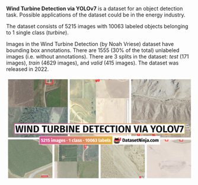 **Wind Turbine Detection via YOLOv7** is a dataset for an object detection task. Possible applications of the dataset could be in the energy industry. 

The dataset consists of 5215 images with 10063 labeled objects belonging to 1 single class (*turbine*).

Images in the Wind Turbine Detection (by Noah Vriese) dataset have bounding box annotations. There are 1555 (30% of the total) unlabeled images (i.e. without annotations). There are 3 splits in the dataset: *test* (171 images), *train* (4629 images), and *valid* (415 images). The dataset was released in 2022.

<img src="https://github.com/dataset-ninja/YOLOv7-wind-turbine-detection/raw/main/visualizations/poster.png">
